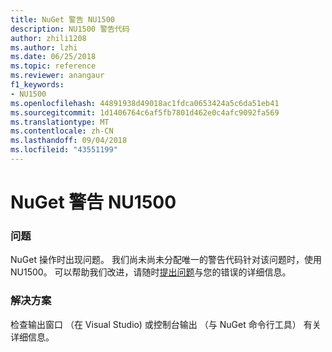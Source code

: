 ```yaml
---
title: NuGet 警告 NU1500
description: NU1500 警告代码
author: zhili1208
ms.author: lzhi
ms.date: 06/25/2018
ms.topic: reference
ms.reviewer: anangaur
f1_keywords:
- NU1500
ms.openlocfilehash: 44891938d49018ac1fdca0653424a5c6da51eb41
ms.sourcegitcommit: 1d1406764c6af5fb7801d462e0c4afc9092fa569
ms.translationtype: MT
ms.contentlocale: zh-CN
ms.lasthandoff: 09/04/2018
ms.locfileid: "43551199"
---
```

# <a name="nuget-warning-nu1500"></a>NuGet 警告 NU1500

### <a name="issue"></a>问题
NuGet 操作时出现问题。 我们尚未尚未分配唯一的警告代码针对该问题时，使用 NU1500。 可以帮助我们改进，请随时[提出问题](https://github.com/nuget/home/issues)与您的错误的详细信息。

### <a name="solution"></a>解决方案
检查输出窗口 （在 Visual Studio) 或控制台输出 （与 NuGet 命令行工具） 有关详细信息。